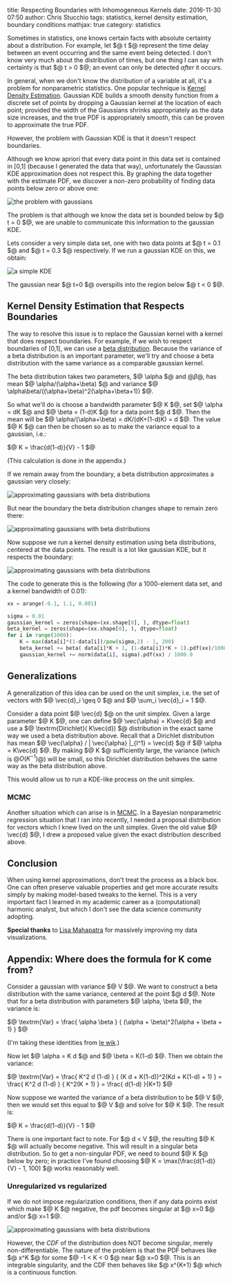 title: Respecting Boundaries with Inhomogeneous Kernels
date: 2016-11-30 07:50
author: Chris Stucchio
tags: statistics, kernel density estimation, boundary conditions
mathjax: true
category: statistics

Sometimes in statistics, one knows certain facts with absolute certainty about a distribution. For example, let $@ t $@ represent the time delay between an event occurring and the same event being detected. I don't know very much about the distribution of times, but one thing I can say with certainty is that $@ t > 0 $@; an event can only be detected *after* it occurs.

In general, when we don't know the distribution of a variable at all, it's a problem for nonparametric statistics. One popular technique is [Kernel Density Estimation](https://en.wikipedia.org/wiki/Kernel_density_estimation). Gaussian KDE builds a smooth density function from a discrete set of points by dropping a Gaussian kernel at the location of each point; provided the width of the Gaussians shrinks appropriately as the data size increases, and the true PDF is appropriately smooth, this can be proven to approximate the true PDF.

However, the problem with Gaussian KDE is that it doesn't respect boundaries.

Although we know apriori that every data point in this data set is contained in [0,1] (because I generated the data that way), unfortunately the Gaussian KDE approximation does not respect this. By graphing the data together with the estimate PDF, we discover a non-zero probability of finding data points below zero or above one:

![the problem with gaussians](/blog_media/2016/boundary_respecting_kernels/gaussian_kernel_smoothing.png)

The problem is that although we know the data set is bounded below by $@ t = 0 $@, we are unable to communicate this information to the gaussian KDE.

Lets consider a very simple data set, one with two data points at $@ t = 0.1 $@ and $@ t = 0.3 $@ respectively. If we run a gaussian KDE on this, we obtain:

![a simple KDE](/blog_media/2016/boundary_respecting_kernels/simple_kde.png)

The gaussian near $@ t=0 $@ overspills into the region below $@ t < 0 $@.

## Kernel Density Estimation that Respects Boundaries

The way to resolve this issue is to replace the Gaussian kernel with a kernel that does respect boundaries. For example, if we wish to respect boundaries of [0,1], we can use a [beta distribution](https://en.wikipedia.org/wiki/Beta_distribution). Because the variance of a beta distribution is an important parameter, we'll try and choose a beta distribution with the same variance as a comparable gaussian kernel.

The beta distribution takes two parameters, $@ \alpha $@ and $@ \beta$@, has mean $@ \alpha/(\alpha+\beta) $@ and variance $@ \alpha\beta/((\alpha+\beta)^2(\alpha+\beta+1)) $@.

So what we'll do is choose a bandwidth parameter $@ K $@, set $@ \alpha = dK $@ and $@ \beta = (1-d)K $@ for a data point $@ d $@. Then the mean will be $@ \alpha/\(\alpha+\beta) = dK/(dK+(1-d)K) = d $@. The value $@ K $@ can then be chosen so as to make the variance equal to a gaussian, i.e.:

$@
K = \frac{d(1-d)}{V} - 1
$@

(This calculation is done in the appendix.)

If we remain away from the boundary, a beta distribution approximates a gaussian very closely:

![approximating gaussians with beta distributions](/blog_media/2016/boundary_respecting_kernels/beta_approx1.png)

But near the boundary the beta distribution changes shape to remain zero there:

![approximating gaussians with beta distributions](/blog_media/2016/boundary_respecting_kernels/beta_approx2.png)

Now suppose we run a kernel density estimation using beta distributions, centered at the data points. The result is a lot like gaussian KDE, but it respects the boundary:

![approximating gaussians with beta distributions](/blog_media/2016/boundary_respecting_kernels/beta_kde.png)

The code to generate this is the following (for a 1000-element data set, and a kernel bandwidth of 0.01):

```python
xx = arange(-0.1, 1.1, 0.001)

sigma = 0.01
gaussian_kernel = zeros(shape=(xx.shape[0], ), dtype=float)
beta_kernel = zeros(shape=(xx.shape[0], ), dtype=float)
for i in range(1000):
    K = max(data[i]*(1-data[i])/pow(sigma,2) - 1, 200)
    beta_kernel += beta( data[i]*K + 1, (1-data[i])*K + 1).pdf(xx)/1000.0
    gaussian_kernel += norm(data[i], sigma).pdf(xx) / 1000.0
```

## Generalizations

A generalization of this idea can be used on the unit simplex, i.e. the set of vectors with $@ \vec{d}_i \geq 0 $@ and $@ \sum_i \vec{d}_i = 1 $@.

Consider a data point $@ \vec{d} $@ on the unit simplex. Given a large parameter $@ K $@, one can define $@ \vec{\alpha} = K\vec{d} $@ and use a $@ \textrm{Dirichlet}( K\vec{d}) $@ distribution in the exact same way we used a beta distribution above. Recall that a Dirichlet distribution has mean $@ \vec{\alpha} / \| \vec{\alpha} \|_{l^1} = \vec{d} $@ if $@ \alpha = K\vec{d} $@. By making $@ K $@ sufficiently large, the variance (which is $@O(K^{-1})$@) will be small, so this Dirichlet distribution behaves the same way as the beta distribution above.

This would allow us to run a KDE-like process on the unit simplex.

### MCMC

Another situation which can arise is in [MCMC](https://en.wikipedia.org/wiki/Metropolis%E2%80%93Hastings_algorithm). In a Bayesian nonparametric regression situation that I ran into recently, I needed a proposal distribution for vectors which I knew lived on the unit simplex. Given the old value $@ \vec{d} $@, I drew a proposed value given the exact distribution described above.

## Conclusion

When using kernel approximations, don't treat the process as a black box. One can often preserve valuable properties and get more accurate results simply by making model-based tweaks to the kernel. This is a very important fact I learned in my academic career as a (computational) harmonic analyst, but which I don't see the data science community adopting.

**Special thanks** to [Lisa Mahapatra](http://lisamahapatra.com/) for massively improving my data visualizations.

## Appendix: Where does the formula for K come from?

Consider a gaussian with variance $@ V $@. We want to construct a beta distribution with the same variance, centered at the point $@ d $@. Note that for a beta distribution with parameters $@ \alpha, \beta $@, the variance is:

$@
\textrm{Var} = \frac{ \alpha \beta } { (\alpha + \beta)^2(\alpha + \beta + 1) }
$@

(I'm taking these identities from [le wik](https://en.wikipedia.org/wiki/Beta_distribution).)

Now let $@ \alpha = K d $@ and $@ \beta = K(1-d) $@. Then we obtain the variance:

$@
\textrm{Var} = \frac{ K^2 d (1-d) } { (K d + K(1-d))^2(Kd + K(1-d) + 1) } = \frac{ K^2 d (1-d) } { K^2(K + 1) } = \frac{ d(1-d) }{K+1}
$@

Now suppose we wanted the variance of a beta distribution to be $@ V $@, then we would set this equal to $@ V $@ and solve for $@ K $@. The result is:

$@
K = \frac{d(1-d)}{V} - 1
$@

There is one important fact to note. For $@ d < V $@, the resulting $@ K $@ will actually become negative. This will result in a singular beta distribution. So to get a non-singular PDF, we need to bound $@ K $@ below by zero; in practice I've found choosing $@ K = \max(\frac{d(1-d)}{V} - 1, 100) $@ works reasonably well.

### Unregularized vs regularized

If we do not impose regularization conditions, then if any data points exist which make $@ K $@ negative, the pdf becomes singular at $@ x=0 $@ and/or $@ x=1 $@.

![approximating gaussians with beta distributions](/blog_media/2016/boundary_respecting_kernels/gaussian_unregularized.png)

However, the *CDF* of the distribution does NOT become singular, merely non-differentiable. The nature of the problem is that the PDF behaves like $@ x^K $@ for some $@ -1 < K < 0 $@ near $@ x=0 $@. This is an integrable singularity, and the CDF then behaves like $@ x^{K+1} $@ which is a continuous function.

